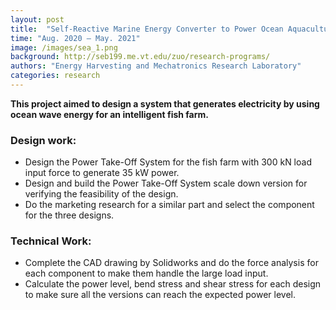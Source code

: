 ```yaml
---
layout: post
title:  "Self-Reactive Marine Energy Converter to Power Ocean Aquaculture"
time: "Aug. 2020 – May. 2021"
image: /images/sea_1.png
background: http://seb199.me.vt.edu/zuo/research-programs/
authors: "Energy Harvesting and Mechatronics Research Laboratory"
categories: research
---
```

**This project aimed to design a system that generates electricity by using ocean wave energy for an intelligent fish farm.** 

### **Design work:**
- Design the Power Take-Off System for the fish farm with 300 kN load input force to generate 35 kW power.
- Design and build the Power Take-Off System scale down version for verifying the feasibility of the design.
- Do the marketing research for a similar part and select the component for the three designs.

### **Technical Work:**
- Complete the CAD drawing by Solidworks and do the force analysis for each component to make them handle the large load input.
- Calculate the power level, bend stress and shear stress for each design to make sure all the versions can reach the expected power level.

